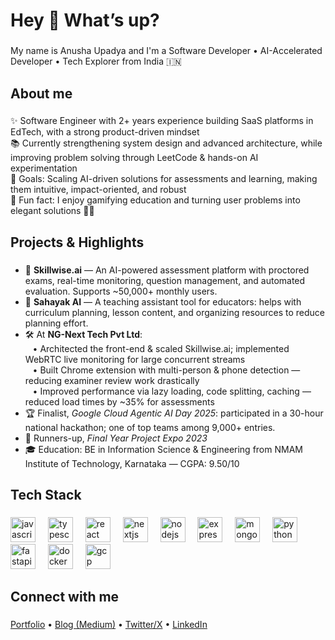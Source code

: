 <h1 align="left">Hey 👋 What’s up?</h1>

###

<p align="left">My name is Anusha Upadya and I'm a Software Developer • AI-Accelerated Developer • Tech Explorer from India 🇮🇳</p>

###

<h2 align="left">About me</h2>

###

<p align="left">
✨ Software Engineer with 2+ years experience building SaaS platforms in EdTech, with a strong product-driven mindset <br>
📚 Currently strengthening system design and advanced architecture, while improving problem solving through LeetCode & hands-on AI experimentation <br>
🎯 Goals: Scaling AI-driven solutions for assessments and learning, making them intuitive, impact-oriented, and robust <br>
🎲 Fun fact: I enjoy gamifying education and turning user problems into elegant solutions 👩‍💻
</p>

###

<h2 align="left">Projects & Highlights</h2>

###

- 🚀 **Skillwise.ai** — An AI-powered assessment platform with proctored exams, real-time monitoring, question management, and automated evaluation. Supports ~50,000+ monthly users. <br>
- 🤖 **Sahayak AI** — A teaching assistant tool for educators: helps with curriculum planning, lesson content, and organizing resources to reduce planning effort. <br>
- 🛠 At **NG-Next Tech Pvt Ltd**: <br>
&nbsp;&nbsp;&nbsp;• Architected the front-end & scaled Skillwise.ai; implemented WebRTC live monitoring for large concurrent streams <br>
&nbsp;&nbsp;&nbsp;• Built Chrome extension with multi-person & phone detection — reducing examiner review work drastically <br>
&nbsp;&nbsp;&nbsp;• Improved performance via lazy loading, code splitting, caching — reduced load times by ~35% for assessments <br>
- 🏆 Finalist, *Google Cloud Agentic AI Day 2025*: participated in a 30-hour national hackathon; one of top teams among 9,000+ entries. <br>
- 🥈 Runners-up, *Final Year Project Expo 2023* <br>
- 🎓 Education: BE in Information Science & Engineering from NMAM Institute of Technology, Karnataka — CGPA: 9.50/10

###

<h2 align="left">Tech Stack</h2>

###

<div align="left">
  <img src="https://cdn.jsdelivr.net/gh/devicons/devicon/icons/javascript/javascript-original.svg" height="40" alt="javascript logo"  />
  <img width="12" />
  <img src="https://cdn.jsdelivr.net/gh/devicons/devicon/icons/typescript/typescript-original.svg" height="40" alt="typescript logo"  />
  <img width="12" />
  <img src="https://cdn.jsdelivr.net/gh/devicons/devicon/icons/react/react-original.svg" height="40" alt="react logo"  />
  <img width="12" />
  <img src="https://cdn.jsdelivr.net/gh/devicons/devicon/icons/nextjs/nextjs-original.svg" height="40" alt="nextjs logo"  />
  <img width="12" />
  <img src="https://cdn.jsdelivr.net/gh/devicons/devicon/icons/nodejs/nodejs-original.svg" height="40" alt="nodejs logo"  />
  <img width="12" />
  <img src="https://cdn.jsdelivr.net/gh/devicons/devicon/icons/express/express-original.svg" height="40" alt="express logo"  />
  <img width="12" />
  <img src="https://cdn.jsdelivr.net/gh/devicons/devicon/icons/mongodb/mongodb-original.svg" height="40" alt="mongodb logo"  />
  <img width="12" />
  <img src="https://cdn.jsdelivr.net/gh/devicons/devicon/icons/python/python-original.svg" height="40" alt="python logo"  />
  <img width="12" />
  <img src="https://cdn.jsdelivr.net/gh/devicons/devicon/icons/fastapi/fastapi-original.svg" height="40" alt="fastapi logo"  />
  <img width="12" />
  <img src="https://cdn.jsdelivr.net/gh/devicons/devicon/icons/docker/docker-original.svg" height="40" alt="docker logo"  />
  <img width="12" />
  <img src="https://cdn.jsdelivr.net/gh/devicons/devicon/icons/googlecloud/googlecloud-original.svg" height="40" alt="gcp logo"  />
</div>

###

<h2 align="left">Connect with me</h2>

###

<div align="left">
  <a href="https://portfolio-seven-zeta-14.vercel.app/" target="_blank">Portfolio</a> • 
  <a href="https://medium.com/@anushaupadya2001" target="_blank">Blog (Medium)</a> • 
  <a href="https://x.com/anusha_upadya" target="_blank">Twitter/X</a> • 
  <a href="https://www.linkedin.com/in/anusha-upadya" target="_blank">LinkedIn</a>
</div>

###


